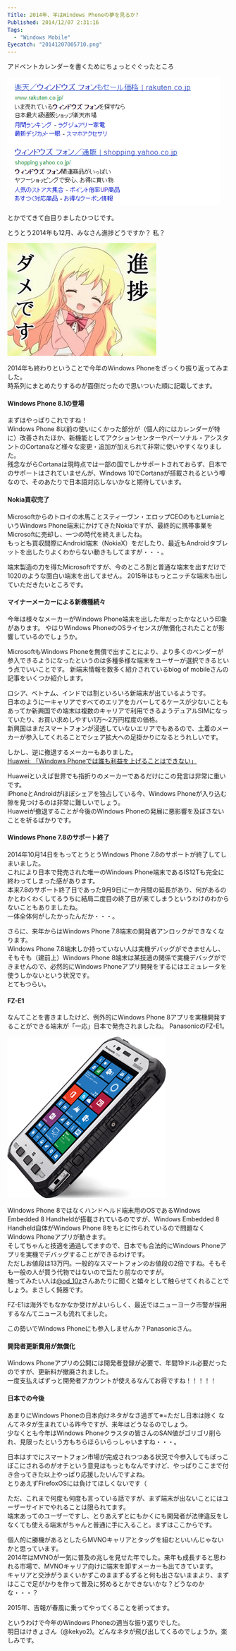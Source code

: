 ```yaml
---
Title: 2014年、羊はWindows Phoneの夢を見るか?
Published: 2014/12/07 2:31:16
Tags:
  - "Windows Mobile"
Eyecatch: "20141207005710.png"
---
```

アドベントカレンダーを書くためにちょっとぐぐったところ  

![](20141207005710.png) 

とかでてきて白目りましたひつじです。


とうとう2014年も12月、みなさん進捗どうですか？
私？   

![](20141207005819.jpg) 


2014年も終わりということで今年のWindows Phoneをざっくり振り返ってみました。   
時系列にまとめたりするのが面倒だったので思いついた順に記載してます。  

#### Windows Phone 8.1の登場
まずはやっぱりこれですね！  
Windows Phone 8以前の使いにくかった部分が（個人的にはカレンダーが特に）改善されたほか、新機能としてアクションセンターやパーソナル・アシスタントのCortanaなど様々な変更・追加が加えられて非常に使いやすくなりました。  
残念ながらCortanaは現時点では一部の国でしかサポートされておらず、日本でのサポートはされていませんが、Windows 10でCortanaが搭載されるという噂なので、そのあたりで日本語対応しないかなと期待しています。


#### Nokia買収完了
Microsoftからのトロイの木馬ことスティーヴン・エロップCEOのもとLumiaというWindows Phone端末にかけてきたNokiaですが、最終的に携帯事業をMicrosoftに売却し、一つの時代を終えましたね。  
もっとも買収間際にAndroid端末（NokiaX）をだしたり、最近もAndroidタブレットを出したりよくわからない動きもしてますが・・・。  

端末製造の力を得たMicrosoftですが、今のところ割と普通な端末を出すだけで1020のような面白い端末を出してません。
2015年はもっとニッチな端末も出していただきたいところです。

#### マイナーメーカーによる新機種続々
今年は様々なメーカーがWindows Phone端末を出した年だったかなという印象があります。
やはりWindows PhoneのOSライセンスが無償化されたことが影響しているのでしょうか。
<?# OEmbed "http://itpro.nikkeibp.co.jp/article/NEWS/20140403/548167/" /?>

MicrosoftもWindows Phoneを無償で出すことにより、より多くのベンダーが参入できるようになったというのは多種多様な端末をユーザーが選択できるという点でいいことです。
新端末情報を数多く紹介されているblog of mobileさんの記事をいくつか紹介します。


<?# OEmbed "http://blogofmobile.com/article/16396" /?>
<?# OEmbed "http://blogofmobile.com/article/17036" /?>
<?# OEmbed "http://blogofmobile.com/article/20358" /?>
<?# OEmbed "http://blogofmobile.com/article/22397" /?>

ロシア、ベトナム、インドでは割といろいろ新端末が出ているようです。  
日本のように一キャリアですべてのエリアをカバーしてるケースが少ないこともあってか新興国での端末は複数のキャリアで利用できるようデュアルSIMになっていたり、お買い求めしやすい1万～2万円程度の価格。  
新興国はまだスマートフォンが浸透していないエリアでもあるので、土着のメーカーが参入してくれることでシェア拡大への足掛かりになるとうれしいです。

しかし、逆に撤退するメーカーもありました。  
[Huawei: 「Windows Phoneでは誰も利益を上げることはできない」](http://www.businessnewsline.com/biztech/201412021107050000.html)

Huaweiといえば世界でも指折りのメーカーであるだけにこの発言は非常に重いです。  
iPhoneとAndroidがほぼシェアを独占している今、Windows Phoneが入り込む隙を見つけるのは非常に難しいでしょう。  
Huaweiが撤退することが今後のWindows Phoneの発展に悪影響を及ぼさないことを祈るばかりです。



#### Windows Phone 7.8のサポート終了
2014年10月14日をもってとうとうWindows Phone 7.8のサポートが終了してしまいました。  
これにより日本で発売された唯一のWindows Phone端末であるIS12Tも完全に終わってしまった感があります。  
本来7.8のサポート終了日であった9月9日に一か月間の延長があり、何があるのかとわくわくしてるうちに結局二度目の終了日が来てしまうというわけのわからないこともありましたね。  
一体全体何がしたかったんだか・・・。
<?# OEmbed "http://ayano.hateblo.jp/entry/2014/09/09/002158" /?>
<?# OEmbed "https://blog.hitsujin.jp/entry/2014/10/15/215341" /?>

さらに、来年からはWindows Phone 7.8端末の開発者アンロックができなくなります。  
Windows Phone 7.8端末しか持っていない人は実機デバッグができませんし、そもそも（建前上）Windows Phone 8端末は某技適の関係で実機デバッグができませんので、必然的にWindows Phoneアプリ開発をするにはエミュレータを使うしかないという状況です。  
とてもつらい。

#### FZ-E1
なんてことを書きましたけど、例外的にWindows Phone 8アプリを実機開発することができる端末が「一応」日本で発売されましたね。
PanasonicのFZ-E1。  

![](20141207020003.png) 

Windows Phone 8ではなくハンドヘルド端末用のOSであるWindows Embedded 8 Handheldが搭載されているのですが、Windows Embedded 8 Handheld自体がWindows Phone 8をもとに作られているので問題なくWindows Phoneアプリが動きます。  
そしてちゃんと技適を通過してますので、日本でも合法的にWindows Phoneアプリを実機でデバッグすることができるわけです。  
ただしお値段は13万円。一般的なスマートフォンのお値段の2倍ですね。そもそも一般の人が買う代物ではないので当たり前なのですが。  
触ってみたい人は[@od_10z](https://twitter.com/od_10z)さんあたりに聞くと嬉々として触らせてくれることでしょう。まさしく鈍器です。

FZ-E1は海外でもなかなか受けがよいらしく、最近ではニューヨーク市警が採用するなんてニュースも流れてました。
<?# OEmbed "http://blogofmobile.com/article/26496" /?>

この勢いでWindows Phoneにも参入しませんか？Panasonicさん。

#### 開発者更新費用が無償化
Windows Phoneアプリの公開には開発者登録が必要で、年間19ドル必要だったのですが、更新料が撤廃されました。  
一度支払えばずっと開発者アカウントが使えるなんてお得ですね！！！！！
<?# OEmbed "http://kazuakix.hatenablog.jp/entry/2014/09/18/000310" /?>


#### 日本での今後
あまりにWindows Phoneの日本向けネタがなさ過ぎて※=ただし日本は除く なんてネタが生まれている昨今ですが、来年はどうなるのでしょう。  
少なくとも今年はWindows Phoneクラスタの皆さんのSAN値がゴリゴリ削られ、見限ったという方もちらほらいらっしゃいますね・・・。  

日本はすでにスマートフォン市場が完成されつつある状況で今参入してもぼっこぼこにされるのがオチという意見はもっともなんですけど、やっぱりここまで付き合ってきた以上やっぱり応援したいんですよね。  
とりあえずFirefoxOSには負けてほしくないです（
<?# OEmbed "http://au-fx.kddi.com/" /?>

ただ、これまで何度も何度も言っている話ですが、まず端末が出ないことにはユーザーサイドでやれることは限られてます。  
端末あってのユーザーですし、とりあえずとにもかくにも開発者が法律違反をしなくても使える端末がちゃんと普通に手に入ること。まずはここからです。  

個人的に勝機があるとしたらMVNOキャリアとタッグを組むといいんじゃないかと思っています。  
2014年はMVNOが一気に普及の兆しを見せた年でした。来年も成長すると思われる市場で、MVNOキャリア向けに端末を卸すメーカーも出てきています。  
キャリアと交渉がうまくいかずこのままずるずると何も出さないままより、まずはここで足がかりを作って普及に努めるとかできないかな？どうなのかな・・・？  

2015年、吉報が春風に乗ってやってくることを祈ってます。







というわけで今年のWindows Phoneの適当な振り返りでした。  
明日はけきょさん（@kekyo2)。どんなネタが飛び出してくるのでしょうか。楽しみです。
